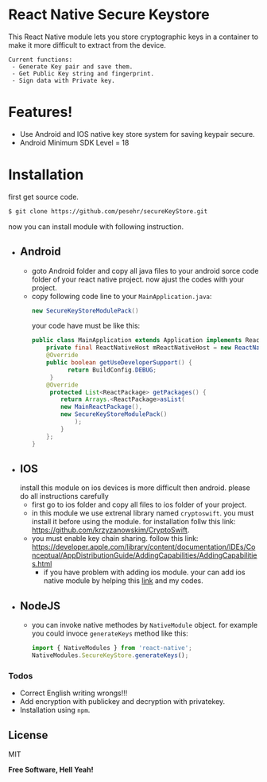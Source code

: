 # React Native Secure Keystore

This React Native module lets you store cryptographic keys in a container to make it more difficult to extract from the device.

    Current functions:  
     - Generate Key pair and save them.
     - Get Public Key string and fingerprint. 
     - Sign data with Private key.

# Features!

  - Use Android and IOS native key store system for saving keypair secure.
  - Android Minimum SDK Level = 18

# Installation 
first get source code. 
``` sh
$ git clone https://github.com/pesehr/secureKeyStore.git
```
now you can install module with following instruction.
-   Android
    - 
    - goto Android folder and copy all java files to your android sorce code folder of your react native project. now ajust the codes with your project.
    - copy following code line to your `MainApplication.java`:
        ```java
        new SecureKeyStoreModulePack()
        ```
        your code have must be like this:
        ```java
        public class MainApplication extends Application implements ReactApplication {
            private final ReactNativeHost mReactNativeHost = new ReactNativeHost(this) {
            @Override
            public boolean getUseDeveloperSupport() {
                  return BuildConfig.DEBUG;
             }
            @Override
             protected List<ReactPackage> getPackages() {
                return Arrays.<ReactPackage>asList(
                new MainReactPackage(),
                new SecureKeyStoreModulePack()
                    );
                }
            };
        }
        ```
-   IOS
    - 
    install this module on ios devices is more difficult then android. please do all instructions carefully
    - first go to ios folder and copy all files to ios folder of your project.
    - in this module we use extrenal library named `cryptoswift`. you must install it before using the module. for installation follw this link: https://github.com/krzyzanowskim/CryptoSwift.
    - you must enable key chain sharing. follow this link: https://developer.apple.com/library/content/documentation/IDEs/Conceptual/AppDistributionGuide/AddingCapabilities/AddingCapabilities.html
		- if you have problem with adding ios module. your can add ios native module by helping this [link] and my codes.
-   NodeJS
    -
    - you can invoke native methodes by `NativeModule` object. for example you could invoce `generateKeys` method like this:
        ```js
        import { NativeModules } from 'react-native';
        NativeModules.SecureKeyStore.generateKeys();
        ```

### Todos

 - Correct English writing wrongs!!!
 - Add encryption with publickey and decryption with privatekey.
 - Installation using `npm`.

License
----

MIT


**Free Software, Hell Yeah!**

[//]: # (These are reference links used in the body of this note and get stripped out when the markdown processor does its job. There is no need to format nicely because it shouldn't be seen. Thanks SO - http://stackoverflow.com/questions/4823468/store-comments-in-markdown-syntax)
   [link]: <http://moduscreate.com/swift-modules-for-react-native/> 
